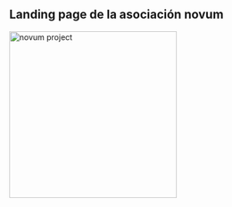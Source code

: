 ## Landing page de la asociación novum

<img src="./img/logo.jpeg" alt="novum project" width="300px">
